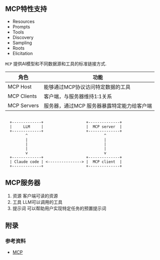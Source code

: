 
## MCP特性支持

- Resources
- Prompts
- Tools
- Discovery
- Sampling
- Roots
- Elicitation




`MCP` 提供AI模型和不同数据源和工具的标准链接方式.

| 角色        | 功能                                       |
|-------------|--------------------------------------------|
| MCP Host    | 能够通过MCP协议访问特定数据的工具          |
| MCP Clients | 客户端，与服务器维持1:1关系                |
| MCP Servers | 服务器，通过MCP 服务器暴露特定能力给客户端 |


```

  +-------------+                   +--------------+
  |     LLM     |                   |  MCP server  |
  +-------------+                   +--------------+
         ^                                  ^
         |                                  |
         |                                  |
         |                                  |
         v                                  v
  +-------------+                   +--------------+
  | Claude code | <---------------> |  MCP client  |
  +-------------+                   +--------------+

```


## MCP服务器

1. 资源
   客户端可读的资源
2. 工具
   LLM可以调用的工具
3. 提示词
   可以帮助用户实现特定任务的预置提示词




## 附录

### 参考资料

* [MCP](https://modelcontextprotocol.io/introduction)

